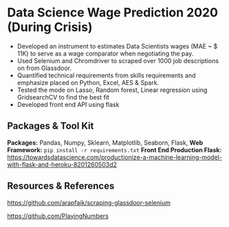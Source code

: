 # Data Science Wage Prediction 2020 (During Crisis)

* Developed an instrument to estimates Data Scientists wages (MAE ~ $ 11K) to serve as a wage comparator when negotiating the pay.
* Used Selenium and Chromdriver to scraped over 1000 job descriptions on from Glassdoor.
* Quantified technical requirements from skills requirements and emphasize placed on Python, Excel, AES & Spark. 
* Tested the mode on Lasso, Random forest, Linear regression using GridsearchCV to find the best fit  
* Developed front end API using flask 

## Packages & Tool Kit
**Packages:** Pandas, Numpy, Sklearn, Matplotlib, Seaborn, Flask,
**Web Framework:** ```pip install -r requirements.txt``` 
**Front End Production Flask:** https://towardsdatascience.com/productionize-a-machine-learning-model-with-flask-and-heroku-8201260503d2

## Resources & References

https://github.com/arapfaik/scraping-glassdoor-selenium

https://github.com/PlayingNumbers
